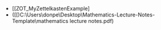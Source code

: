 - [[ZOT_MyZettelkastenExample]
- ([[)C:\Users\donpe\Desktop\Mathematics-Lecture-Notes-Template\mathematics lecture notes.pdf)